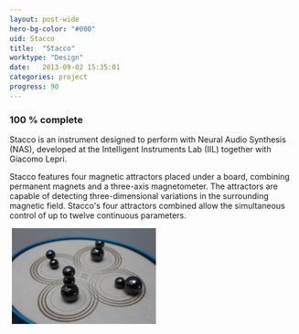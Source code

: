 ```yaml
---
layout: post-wide
hero-bg-color: "#000"
uid: Stacco
title:  "Stacco"
worktype: "Design"
date:   2013-09-02 15:35:01
categories: project
progress: 90
---
```


<h3>100 % complete</h3>

<p>
Stacco is an instrument designed to perform with Neural Audio Synthesis (NAS), developed at the Intelligent Instruments Lab (IIL) together with Giacomo Lepri.

Stacco features four magnetic attractors placed under a board, combining permanent magnets and a three-axis magnetometer. The attractors are capable of detecting three-dimensional variations in the surrounding magnetic field. Stacco's four attractors combined allow the simultaneous control of up to twelve continuous parameters.
</p>

<div class="showcase">
  <img style="width:50%" src="/images/portfolio/Stacco/Stacco1.png" alt="">
  <img style="width:50%" src="/images/portfolio/Stacco/Stacco2.jpg" alt="">
  
</div>
